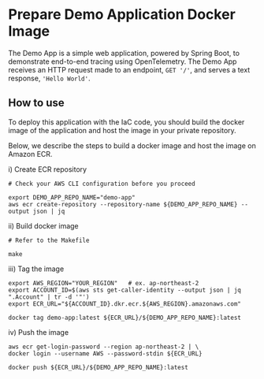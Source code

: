 # Prepare Demo Application Docker Image

The Demo App is a simple web application, powered by Spring Boot, to demonstrate end-to-end tracing using OpenTelemetry.
The Demo App receives an HTTP request made to an endpoint, `GET '/'`, and serves a text response, `'Hello World'`. 

## How to use

To deploy this application with the IaC code, you should build the docker image of the application 
and host the image in your private repository.

Below, we describe the steps to build a docker image and host the image on Amazon ECR.

i) Create ECR repository
```
# Check your AWS CLI configuration before you proceed

export DEMO_APP_REPO_NAME="demo-app"
aws ecr create-repository --repository-name ${DEMO_APP_REPO_NAME} --output json | jq
```

ii) Build docker image
```
# Refer to the Makefile

make
```

iii) Tag the image
```
export AWS_REGION="YOUR_REGION"   # ex. ap-northeast-2
export ACCOUNT_ID=$(aws sts get-caller-identity --output json | jq ".Account" | tr -d '"')
export ECR_URL="${ACCOUNT_ID}.dkr.ecr.${AWS_REGION}.amazonaws.com"

docker tag demo-app:latest ${ECR_URL}/${DEMO_APP_REPO_NAME}:latest
```

iv) Push the image
```
aws ecr get-login-password --region ap-northeast-2 | \
docker login --username AWS --password-stdin ${ECR_URL}

docker push ${ECR_URL}/${DEMO_APP_REPO_NAME}:latest
```
